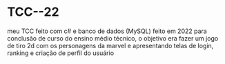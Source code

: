 # TCC--22
meu TCC feito com c# e banco de dados (MySQL)
feito em 2022 para conclusão de curso do ensino médio técnico, o objetivo era fazer um jogo de tiro 2d  com os personagens da marvel e apresentando telas de login, ranking e criação de perfil do usuário 
